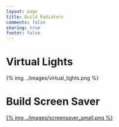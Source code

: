 ```yaml
---
layout: page
title: Build Radiators
comments: false
sharing: true
footer: false
---
```


# Virtual Lights
{% img ../images/virtual_lights.png %}

# Build Screen Saver
[{% img ../images/screensaver_small.png %}](../images/screensaver_big.png)